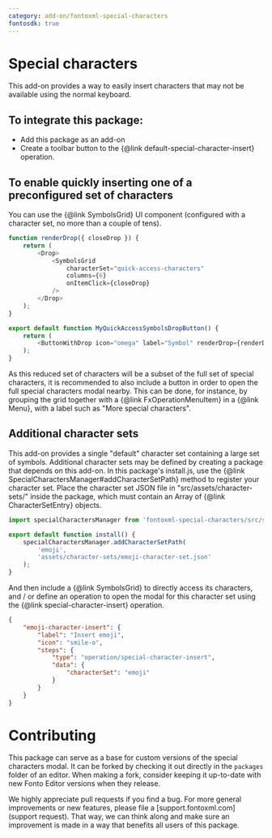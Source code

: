 ```yaml
---
category: add-on/fontoxml-special-characters
fontosdk: true
---
```


# Special characters

This add-on provides a way to easily insert characters that may not be available using the normal keyboard.

## To integrate this package:

-   Add this package as an add-on
-   Create a toolbar button to the {@link default-special-character-insert} operation.

## To enable quickly inserting one of a preconfigured set of characters

You can use the {@link SymbolsGrid} UI component (configured with a character set, no more than a couple of tens).

```javascript
function renderDrop({ closeDrop }) {
	return (
		<Drop>
			<SymbolsGrid
				characterSet="quick-access-characters"
				columns={6}
				onItemClick={closeDrop}
			/>
		</Drop>
	);
}

export default function MyQuickAccessSymbolsDropButton() {
	return (
		<ButtonWithDrop icon="omega" label="Symbol" renderDrop={renderDrop} />
	);
}
```

As this reduced set of characters will be a subset of the full set of special characters, it is recommended to also
include a button in order to open the full special characters modal nearby. This can be done, for instance, by grouping
the grid together with a {@link FxOperationMenuItem} in a {@link Menu}, with a label such as "More special
characters".

## Additional character sets

This add-on provides a single "default" character set containing a large set of symbols. Additional character sets
may be defined by creating a package that depends on this add-on. In this package's install.js, use the
{@link SpecialCharactersManager#addCharacterSetPath} method to register your character set. Place the character set
JSON file in "src/assets/character-sets/" inside the package, which must contain an Array of {@link CharacterSetEntry}
objects.

```javascript
import specialCharactersManager from 'fontoxml-special-characters/src/specialCharactersManager.js';

export default function install() {
	specialCharactersManager.addCharacterSetPath(
		'emoji',
		'assets/character-sets/emoji-character-set.json'
	);
}
```

And then include a {@link SymbolsGrid} to directly access its characters, and / or define an operation to open the modal
for this character set using the {@link special-character-insert} operation.

```json
{
	"emoji-character-insert": {
		"label": "Insert emoji",
		"icon": "smile-o",
		"steps": {
			"type": "operation/special-character-insert",
			"data": {
				"characterSet": "emoji"
			}
		}
	}
}
```

# Contributing

This package can serve as a base for custom versions of the special characters modal. It can be
forked by checking it out directly in the `packages` folder of an editor. When making a fork,
consider keeping it up-to-date with new Fonto Editor versions when they release.

We highly appreciate pull requests if you find a bug. For more general improvements or new features,
please file a [support.fontoxml.com](support request). That way, we can think along and make sure an
improvement is made in a way that benefits all users of this package.

